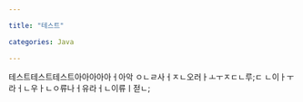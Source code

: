 ```yaml
---

title: "테스트"

categories: Java

---
```



테스트테스트테스트아아아아아ㅓ아악
ㅇㄴㄹ사ㅓㅈㄴ오러ㅏㅗㅜㅈㄷㄴ루;ㄷ
ㄴ이ㅏㅜ라ㅓㄴ우ㅏㄴㅇ류나ㅓ유라ㅓㄴ이류ㅣ젇ㄴ;

